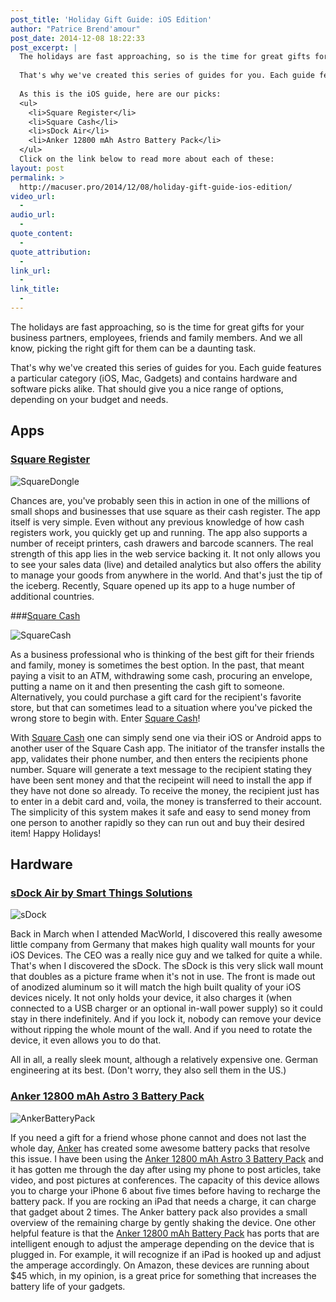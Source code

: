 ```yaml
---
post_title: 'Holiday Gift Guide: iOS Edition'
author: "Patrice Brend'amour"
post_date: 2014-12-08 18:22:33
post_excerpt: |
  The holidays are fast approaching, so is the time for great gifts for your business partners, employees, friends and family members. And we all know, picking the right gift for them can be a daunting task.
  
  That's why we've created this series of guides for you. Each guide features a particular category (iOS, Mac, Gadgets) and contains hardware and software picks alike. That should give you a nice range of options, depending on your budget and needs.
  
  As this is the iOS guide, here are our picks:
  <ul>
  	<li>Square Register</li>
  	<li>Square Cash</li>
  	<li>sDock Air</li>
  	<li>Anker 12800 mAh Astro Battery Pack</li>
  </ul>
  Click on the link below to read more about each of these:
layout: post
permalink: >
  http://macuser.pro/2014/12/08/holiday-gift-guide-ios-edition/
video_url:
  - 
audio_url:
  - 
quote_content:
  - 
quote_attribution:
  - 
link_url:
  - 
link_title:
  - 
---
```




The holidays are fast approaching, so is the time for great gifts for your business partners, employees, friends and family members. And we all know, picking the right gift for them can be a daunting task.

That's why we've created this series of guides for you. Each guide features a particular category (iOS, Mac, Gadgets) and contains hardware and software picks alike. That should give you a nice range of options, depending on your budget and needs.

## Apps

### [Square Register](https://itunes.apple.com/us/app/square-register-accept-credit/id335393788?mt=8&amp;uo=4&amp;at=1l3vb3F)

![SquareDongle][squaredongle]

Chances are, you've probably seen this in action in one of the millions of small shops and businesses that use square as their cash register. The app itself is very simple. Even without any previous knowledge of how cash registers work, you quickly get up and running. The app also supports a number of receipt printers, cash drawers and barcode scanners.
The real strength of this app lies in the web service backing it. It not only allows you to see your sales data (live) and detailed analytics but also offers the ability to manage your goods from anywhere in the world. And that's just the tip of the iceberg.
Recently, Square opened up its app to a huge number of additional countries.

###[Square Cash](https://square.com/cash "link to the square cash site")

![SquareCash][squarecash]

As a business professional who is thinking of the best gift for their friends and family, money is sometimes the best option. In the past, that meant paying a visit to an ATM, withdrawing some cash, procuring an envelope, putting a name on it and then presenting the cash gift to someone. Alternatively, you could purchase a gift card for the recipient's favorite store, but that can sometimes lead to a situation where you've picked the wrong store to begin with. Enter [Square Cash](https://square.com/cash "link to the square cash site")!

With [Square Cash](https://square.com/cash "link to the square cash site") one can simply send one via their iOS or Android apps to another user of the Square Cash app. The initiator of the transfer installs the app, validates their phone number, and then enters the recipients phone number. Square will generate a text message to the recipient stating they have been sent money and that the recipeint will need to install the app if they have not done so already. To receive the money, the recipient just has to enter in a debit card and, voila, the money is transferred to their account. The simplicity of this system makes it safe and easy to send money from one person to another rapidly so they can run out and buy their desired item! Happy Holidays!

## Hardware
### [sDock Air by Smart Things Solutions](http://www.smart-things.com/en/products/sdock-air.html)

![sDock][sdock]

Back in March when I attended MacWorld, I discovered this really awesome little company from Germany that makes high quality wall mounts for your iOS Devices. The CEO was a really nice guy and we talked for quite a while. That's when I discovered the sDock.
The sDock is this very slick wall mount that doubles as a picture frame when it's not in use. The front is made out of anodized aluminum so it will match the high built quality of your iOS devices nicely. It not only holds your device, it also charges it (when connected to a USB charger or an optional in-wall power supply) so it could stay in there indefinitely. And if you lock it, nobody can remove your device without ripping the whole mount of the wall. And if you need to rotate the device, it even allows you to do that.

All in all, a really sleek mount, although a relatively expensive one. German engineering at its best.
(Don't worry, they also sell them in the US.)

### [Anker 12800 mAh Astro 3 Battery Pack](Technology/dp/B00CEZBKTO/ref=sr_1_13?ie=UTF8&amp;qid=1417377239&amp;sr=8-13&amp;keywords=anker&amp;tag=wwwjeromekoeh-20 "anker 12800 mAh battery pack")

![AnkerBatteryPack][ankerBatteryPack]

If you need a gift for a friend whose phone cannot and does not last the whole day, [Anker](http://www.ianker.com "Anker's corporate site") has created some awesome battery packs that resolve this issue. I have been using the [Anker 12800 mAh Astro 3 Battery Pack](Technology/dp/B00CEZBKTO/ref=sr_1_13?ie=UTF8&amp;qid=1417377239&amp;sr=8-13&amp;keywords=anker&amp;tag=wwwjeromekoeh-20 "anker 12800 mAh battery pack") and it has gotten me through the day after using my phone to post articles, take video, and post pictures at conferences. The capacity of this device allows you to charge your iPhone 6 about five times before having to recharge the battery pack. If you are rocking an iPad that needs a charge, it can charge that gadget about 2 times. The Anker battery pack also provides a small overview of the remaining charge by gently shaking the device. One other helpful feature is that the [Anker 12800 mAh Battery Pack](Technology/dp/B00CEZBKTO/ref=sr_1_13?ie=UTF8&amp;qid=1417377239&amp;sr=8-13&amp;keywords=anker&amp;tag=wwwjeromekoeh-20 "anker 12800 mAh battery pack") has ports that are intelligent enough to adjust the amperage depending on the device that is plugged in. For example, it will recognize if an iPad is hooked up and adjust the amperage accordingly. On Amazon, these devices are running about $45 which, in my opinion, is a great price for something that increases the battery life of your gadgets.

[squaredongle]: /wp-content/uploads/2014/11/img.png
[squarecash]: /wp-content/uploads/2014/09/img.jpg
[sdock]: /wp-content/uploads/2014/12/sDockPro-702x434.jpg
[ankerBatteryPack]: /wp-content/uploads/2014/12/ankerBatteryPack.jpg
